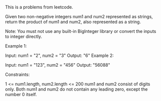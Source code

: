This is a problems from leetcode.

Given two non-negative integers num1 and num2 represented as strings, return the product of num1 and num2, also represented as a string.

Note: You must not use any built-in BigInteger library or convert the inputs to integer directly.

 

Example 1:

Input: num1 = "2", num2 = "3"
Output: "6"
Example 2:

Input: num1 = "123", num2 = "456"
Output: "56088"
 

Constraints:

1 <= num1.length, num2.length <= 200
num1 and num2 consist of digits only.
Both num1 and num2 do not contain any leading zero, except the number 0 itself.